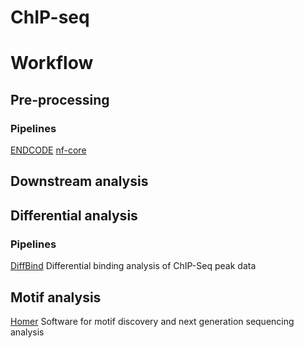 # ChIP-seq
# Workflow
## Pre-processing
### Pipelines
[ENDCODE](https://github.com/ENCODE-DCC/chip-seq-pipeline2)
[nf-core](https://nf-co.re/chipseq/2.0.0)

## Downstream analysis
## Differential analysis
### Pipelines
[DiffBind](https://bioconductor.org/packages/release/bioc/vignettes/DiffBind/inst/doc/DiffBind.pdf)
Differential binding analysis of ChIP-Seq peak data

## Motif analysis
[Homer](http://homer.ucsd.edu/homer/)
Software for motif discovery and next generation sequencing analysis
